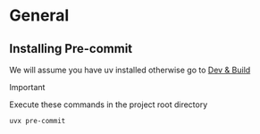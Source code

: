 # General

## Installing Pre-commit
We will assume you have uv installed otherwise go to [Dev & Build](dev-and-build.md)

> [!IMPORTANT]
> Execute these commands in the project root directory

```shell
uvx pre-commit
```
